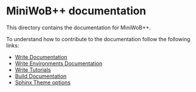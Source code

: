 # MiniWoB++ documentation

This directory contains the documentation for MiniWoB++.

To understand how to contribute to the documentation follow the following links:

* [Write Documentation]()
* [Write Environments Documentation]()
* [Write Tutorials]()
* [Build Documentation]()
* [Sphinx Theme options]()
